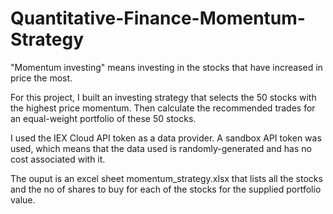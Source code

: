 # Quantitative-Finance-Momentum-Strategy

"Momentum investing" means investing in the stocks that have increased in price the most.

For this project, I built an investing strategy that selects the 50 stocks with the highest price momentum. Then calculate the recommended trades for an equal-weight portfolio of these 50 stocks.

I used the IEX Cloud API token as a data provider. A sandbox API token was used, which means that the data used is randomly-generated and has no cost associated with it.

The ouput is an excel sheet momentum_strategy.xlsx that lists all the stocks and the no of shares to buy for each of the stocks for the supplied portfolio value.
